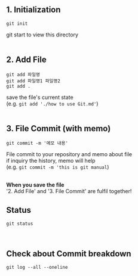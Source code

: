 <h2>1. Initialization</h2>   

```
git init
```
git start to view this directory
<br><br>

<h2>2. Add File</h2>

```
git add 파일명
git add 파일명1 파일명2
git add .
```
save the file's current state<br>
(e.g. `git add './how to use Git.md'`)
<br><br>

<h2>3. File Commit (with memo)</h2>

```
git commit -m '메모 내용'
```
File commit to your repository and memo about file<br>
if inquiry the history, memo will help<br>
(e.g. `git commit -m 'this is git manual`)<br><br>

**When you save the file**<br>
'2. Add File' and '3. File Commit' are fulfil together!


<h2>Status</h2>

```
git status
```
<br>
<h2>Check about Commit breakdown</h2>

```
git log --all --oneline
```